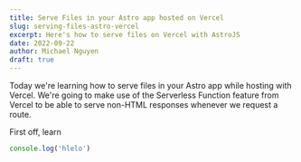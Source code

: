 ```yaml
---
title: Serve Files in your Astro app hosted on Vercel
slug: serving-files-astro-vercel
excerpt: Here's how to serve files on Vercel with AstroJS
date: 2022-09-22
author: Michael Nguyen
draft: true
---
```


Today we're learning how to serve files in your Astro app while hosting with Vercel. We're going to make use of the Serverless Function feature from Vercel to be able to serve non-HTML responses whenever we request a route.

First off, learn
``` javascript
console.log('hlelo')
```